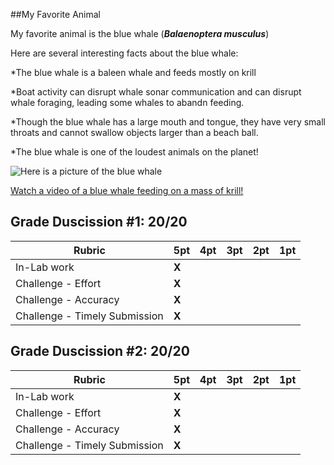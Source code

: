 ##My Favorite Animal

My favorite animal is the blue whale (***Balaenoptera musculus***)

Here are several interesting facts about the blue whale: 

*The blue whale is a baleen whale and feeds mostly on krill

*Boat activity can disrupt whale sonar communication and can disrupt whale foraging, leading some whales to abandn feeding. 

*Though the blue whale has a large mouth and tongue, they have very small throats and cannot swallow objects larger than a beach ball. 

*The blue whale is one of the loudest animals on the planet!

![Here is a picture of the blue whale](https://asset-manager.bbcchannels.com/i/2ehlh1c20e61000)

[Watch a video of a blue whale feeding on a mass of krill!](https://www.youtube.com/watch?v=cbxSBDopVyw)


## Grade Duscission #1: 20/20

| **Rubric** | **5pt** | **4pt** | **3pt** | **2pt** | **1pt** |
| --- | ---| --- | --- | --- | --- |
| In-Lab work | **X** | | | |
| Challenge - Effort | **X** | | | |
| Challenge - Accuracy | **X** | | | |
| Challenge - Timely Submission | **X** | | | |


## Grade Duscission #2: 20/20

| **Rubric** | **5pt** | **4pt** | **3pt** | **2pt** | **1pt** |
| --- | ---| --- | --- | --- | --- |
| In-Lab work | **X** | | | |
| Challenge - Effort | **X** | | | |
| Challenge - Accuracy | **X** | | | |
| Challenge - Timely Submission | **X** | | | |





